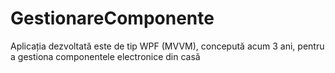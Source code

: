 # GestionareComponente
Aplicația dezvoltată este de tip WPF (MVVM), concepută acum 3 ani, pentru a gestiona componentele electronice din casă
